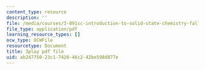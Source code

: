 ```yaml
---
content_type: resource
description: ''
file: /media/courses/3-091sc-introduction-to-solid-state-chemistry-fall-2010/ab24775023c1742046c242be598d877e_fFg4uXMpnV0.pdf
file_type: application/pdf
learning_resource_types: []
ocw_type: OCWFile
resourcetype: Document
title: 3play pdf file
uid: ab247750-23c1-7420-46c2-42be598d877e
---
```

